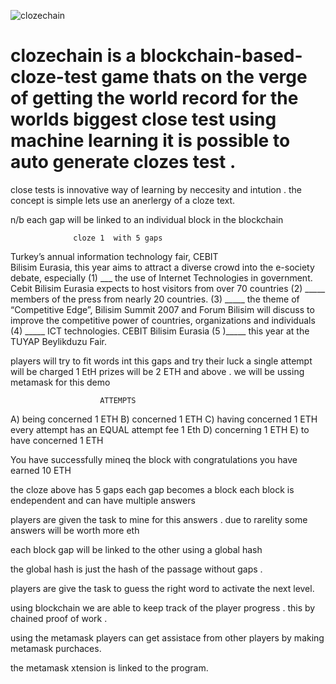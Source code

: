 ![clozechain](https://user-images.githubusercontent.com/107644537/197395907-d18a50d7-edb7-476c-9074-9cde1377f464.jpg)

# clozechain is a blockchain-based-cloze-test game  thats on the verge of getting the world record for the worlds biggest close  test using  machine learning it is possible to auto generate clozes test .

close tests is innovative way of learning by neccesity and  intution . the concept is simple lets use an anerlergy  of a cloze text.
                  
                 
   n/b each gap will be linked to an individual block in the blockchain
                 
                  cloze 1  with 5 gaps  
                  
                  
Turkey’s annual information technology fair, CEBIT                           
Bilisim Eurasia, this year aims to attract a diverse
crowd into the e-society debate, especially (1) ___
the use of Internet Technologies in government. Cebit
Bilisim Eurasia expects to host visitors from over 70
countries (2) _____ members of the press from nearly
20 countries. (3) _____ the theme of “Competitive
Edge”, Bilisim Summit 2007 and Forum Bilisim will
discuss to improve the competitive power of
countries, organizations and individuals (4) _____ ICT
technologies. CEBIT Bilisim Eurasia (5 )_____ this year
at the TUYAP Beylikduzu Fair.


   players will try to fit words int this gaps and  try their luck 
   a single attempt will be charged 1 EtH
   prizes  will be 2 ETH and above . we will be ussing metamask for this demo
                 

                        ATTEMPTS 



 
A) being concerned       1 ETH
B) concerned             1 ETH
C) having concerned      1 ETH         every attempt has an  EQUAL attempt  fee 1 Eth
D) concerning            1 ETH
E) to have concerned     1 ETH


  You have successfully mineq the block with congratulations you have earned 10 ETH





the cloze above has 5 gaps each gap becomes a block each block is endependent and can have multiple answers

players are given the task to mine for this answers . due to rarelity  some answers will be worth more eth 

each block gap will be linked to the other using a global hash 

the global hash is just the hash of the passage without gaps .

players are give the task to guess the right word to activate the next level.

using blockchain we are able to keep track of the player progress . this by  chained proof of  work .

using the metamask players can get assistace from other players  by making metamask  purchaces. 


the metamask xtension is  linked  to the program.



